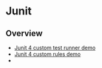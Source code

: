 # Junit 

## Overview
* [Junit 4 custom test runner demo](https://github.com/rbhunia/junit/tree/master/junit4-custom-runner)
* [Junit 4 custom rules demo](https://github.com/rbhunia/junit/tree/master/junit4-rules)
*
